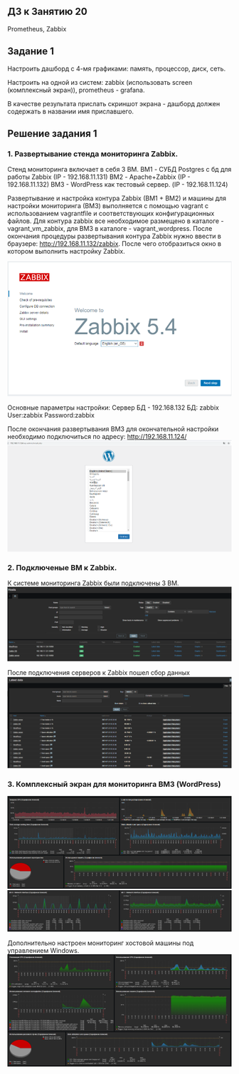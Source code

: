 ## ДЗ к Занятию 20
 
Prometheus, Zabbix 

## Задание 1

Настроить дашборд с 4-мя графиками: память, процессор, диск, сеть.

Настроить на одной из систем: zabbix (использовать screen (комплексный экран)), prometheus - grafana.

В качестве результата прислать скриншот экрана - дашборд должен содержать в названии имя приславшего.

## Решение задания 1

### 1. Развертывание стенда мониторинга Zabbix.

Стенд мониторинга включает в себя 3 ВМ. 
 BM1 - СУБД Postgres c бд для работы Zabbix (IP - 192.168.11.131)
 ВМ2 - Apache+Zabbix (IP - 192.168.11.132)
 BM3 - WordPress как тестовый сервер. (IP - 192.168.11.124)
 
Развертывание и настройка контура Zabbix (BM1 + BM2) и машины для настройки мониторинга (ВМ3) выполняется с помощью vagrant c  использованием vagrantfile и соответствующих конфигурационных файлов. 
Для контура zabbix все необходимое размещено в каталоге - vagrant_vm_zabbix, для ВМ3 в каталоге - vagrant_wordpress.
После окончания процедуры развертывания контура Zabbix нужно ввести в браузере: http://192.168.11.132/zabbix. После чего отобразиться окно в котором выполнить настройку Zabbix.
 
![picture](pic/pic0.png) 
 
 Основные параметры настройки:
 	Сервер БД - 192.168.132
 	БД: zabbix
 	User:zabbix
 	Password:zabbix
 
 После окончания развертывания ВМ3 для окончательной настройки необходимо подключиться по адресу: http://192.168.11.124/
 ![picture](pic/pic-wp.png)
  
 ### 2. Подключеные ВМ к Zabbix.
К системе мониторинга Zabbix были подключены 3 ВМ.
![picture](pic/pic2.png)

После подключения серверов к Zabbix пошел сбор данных
![picture](pic/pic3.png)

### 3. Комплексный экран для мониторинга ВМ3 (WordPress)
![picture](pic/pic4_1.png)
![picture](pic/pic4_2.png)

Дополнительно настроен мониторинг хостовой машины под управлением Windows.
![picture](pic/pic5.png)








 



